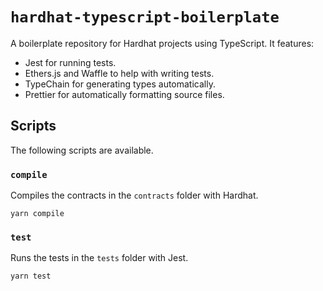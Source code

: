 # `hardhat-typescript-boilerplate`

A boilerplate repository for Hardhat projects using TypeScript. It features:

- Jest for running tests.
- Ethers.js and Waffle to help with writing tests.
- TypeChain for generating types automatically.
- Prettier for automatically formatting source files.

## Scripts

The following scripts are available.

### `compile`

Compiles the contracts in the `contracts` folder with Hardhat.

```
yarn compile
```

### `test`

Runs the tests in the `tests` folder with Jest.

```
yarn test
```

